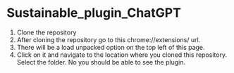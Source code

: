 # Sustainable_plugin_ChatGPT

1. Clone the repository
2. After cloning the repository go to this chrome://extensions/ url.
3. There will be a load unpacked option on the top left of this page.
4. Click on it and navigate to the location where you cloned this repository. Select the folder. No you should be able to see the plugin.
